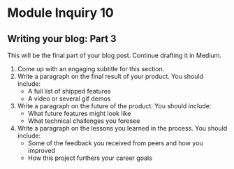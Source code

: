# Module Inquiry 10

## Writing your blog: Part 3

This will be the final part of your blog post. Continue drafting it in Medium.

1. Come up with an engaging subtitle for this section.
2. Write a paragraph on the final result of your product. You should include:
    - A full list of shipped features
    - A video or several gif demos
3. Write a paragraph on the future of the product. You should include:
    - What future features might look like
    - What technical challenges you foresee
4. Write a paragraph on the lessons you learned in the process. You should include:
    - Some of the feedback you received from peers and how you improved
    - How this project furthers your career goals
